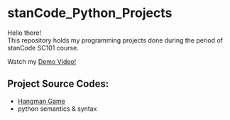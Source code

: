 # stanCode_Python_Projects
Hello there!\
This repository holds my programming projects done during the period of stanCode SC101 course.

Watch my [Demo Video!](https://www.youtube.com/playlist?app=desktop&list=PL6FWNwNPGCE56gP3lxhYPLoUbqE_unUiP)

## Project Source Codes:
- [Hangman Game](https://github.com/NatalieHana/stanCode_Python_Projects/blob/main/stanCode_Projects/Hangman_game/hangman.py)
 - python semantics & syntax
